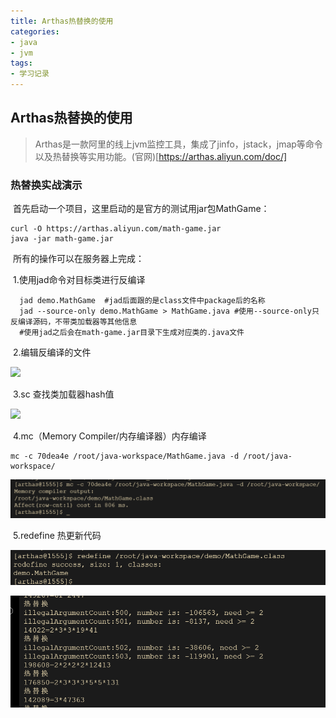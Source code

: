 ```yaml
---
title: Arthas热替换的使用
categories:
- java
- jvm
tags:
- 学习记录
---
```


## Arthas热替换的使用

> Arthas是一款阿里的线上jvm监控工具，集成了jinfo，jstack，jmap等命令以及热替换等实用功能。(官网)[https://arthas.aliyun.com/doc/]

### 热替换实战演示

​	首先启动一个项目，这里启动的是官方的测试用jar包MathGame：

```
curl -O https://arthas.aliyun.com/math-game.jar
java -jar math-game.jar
```

​	所有的操作可以在服务器上完成：

​	1.使用jad命令对目标类进行反编译

```
  jad demo.MathGame  #jad后面跟的是class文件中package后的名称
  jad --source-only demo.MathGame > MathGame.java #使用--source-only只反编译源码，不带类加载器等其他信息
  #使用jad之后会在math-game.jar目录下生成对应类的.java文件
```
<!--more-->

​	2.编辑反编译的文件

![](https://cdn.jsdelivr.net/gh/lbwdada/Mybolg_img/2023-02-20/Arthas%E7%83%AD%E6%9B%BF%E6%8D%A2%E7%9A%84%E4%BD%BF%E7%94%A8/Image.png)

​	3.sc 查找类加载器hash值

![](https://cdn.jsdelivr.net/gh/lbwdada/Mybolg_img/2023-02-20/Arthas%E7%83%AD%E6%9B%BF%E6%8D%A2%E7%9A%84%E4%BD%BF%E7%94%A8/sc.png)	

​	4.mc（Memory Compiler/内存编译器）内存编译 

```
mc -c 70dea4e /root/java-workspace/MathGame.java -d /root/java-workspace/
```

![](https://raw.githubusercontent.com/lbwdada/Mybolg_img/main/2023-02-20/Arthas%E7%83%AD%E6%9B%BF%E6%8D%A2%E7%9A%84%E4%BD%BF%E7%94%A8/mc.png)

​	5.redefine 热更新代码

![](https://raw.githubusercontent.com/lbwdada/Mybolg_img/main/2023-02-20/Arthas%E7%83%AD%E6%9B%BF%E6%8D%A2%E7%9A%84%E4%BD%BF%E7%94%A8/redefine1.png)

![](https://raw.githubusercontent.com/lbwdada/Mybolg_img/main/2023-02-20/Arthas%E7%83%AD%E6%9B%BF%E6%8D%A2%E7%9A%84%E4%BD%BF%E7%94%A8/redefine2.png)

